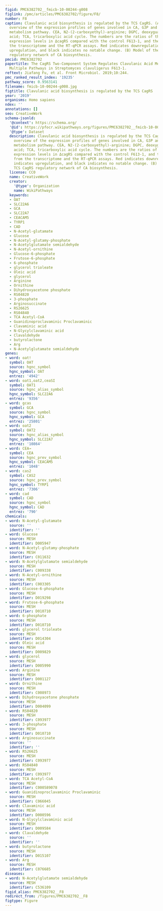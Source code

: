 ```yaml
---
figid: PMC6382702__fmicb-10-00244-g008
figlink: /pmc/articles/PMC6382702/figure/F8/
number: F8
caption: Clavulanic acid biosynthesis is regulated by the TCS CagRS. (A) Schematic
  overview of the expression profiles of genes involved in CA, G3P and the arginine
  metabolism pathway. CEA, N2-(2-carboxyethyl)-arginine; DGPC, deoxyguanidino-proclavaminic
  acid; TCA, tricarboxylic acid cycle. The numbers are the ratios of the comparative
  expression levels in ΔcagRS compared with the control F613-1, and the data are from
  the transcriptome and the RT-qPCR assays. Red indicates downregulation, green indicates
  upregulation, and black indicates no notable change. (B) Model of the TCS CagRS
  regulatory network of CA biosynthesis.
pmcid: PMC6382702
papertitle: The CagRS Two-Component System Regulates Clavulanic Acid Metabolism via
  Multiple Pathways in Streptomyces clavuligerus F613-1.
reftext: Jiafang Fu, et al. Front Microbiol. 2019;10:244.
pmc_ranked_result_index: '19235'
pathway_score: 0.9563141
filename: fmicb-10-00244-g008.jpg
figtitle: Clavulanic acid biosynthesis is regulated by the TCS CagRS
year: '2019'
organisms: Homo sapiens
ndex: ''
annotations: []
seo: CreativeWork
schema-jsonld:
  '@context': https://schema.org/
  '@id': https://pfocr.wikipathways.org/figures/PMC6382702__fmicb-10-00244-g008.html
  '@type': Dataset
  description: Clavulanic acid biosynthesis is regulated by the TCS CagRS. (A) Schematic
    overview of the expression profiles of genes involved in CA, G3P and the arginine
    metabolism pathway. CEA, N2-(2-carboxyethyl)-arginine; DGPC, deoxyguanidino-proclavaminic
    acid; TCA, tricarboxylic acid cycle. The numbers are the ratios of the comparative
    expression levels in ΔcagRS compared with the control F613-1, and the data are
    from the transcriptome and the RT-qPCR assays. Red indicates downregulation, green
    indicates upregulation, and black indicates no notable change. (B) Model of the
    TCS CagRS regulatory network of CA biosynthesis.
  license: CC0
  name: CreativeWork
  creator:
    '@type': Organization
    name: WikiPathways
  keywords:
  - OAT
  - SLC22A6
  - GCA
  - SLC22A7
  - CEACAM5
  - TYRP1
  - CAD
  - N-Acetyl-glutamate
  - Glucose
  - N-Acetyl-glutamy-phosphate
  - N-Acetylglutamate semialdehyde
  - N-Acetyl-ornithine
  - Glucose-6-phosphate
  - Frutose-6-phosphate
  - 6-phosphate
  - glycerol trioleate
  - Oleic acid
  - glycerol
  - Arginine
  - Ornithine
  - Dihydroxyacetone phosphate
  - RS04820
  - 3-phosphate
  - Arginosuccinate
  - RS26625
  - RS04840
  - TCA Acetyl-CoA
  - Guanidinoproclavaminic Proclavaminic
  - Clavaminic acid
  - N-Glycylclavaminic acid
  - Clavaldehyde
  - butyrolactone
  - Arg
  - N-Acetylglutamate semialdehyde
genes:
- word: oat!
  symbol: OAT
  source: hgnc_symbol
  hgnc_symbol: OAT
  entrez: '4942'
- word: oat1,oat2,ceaSI
  symbol: OAT1
  source: hgnc_alias_symbol
  hgnc_symbol: SLC22A6
  entrez: '9356'
- word: gcas
  symbol: GCA
  source: hgnc_symbol
  hgnc_symbol: GCA
  entrez: '25801'
- word: oat2
  symbol: OAT2
  source: hgnc_alias_symbol
  hgnc_symbol: SLC22A7
  entrez: '10864'
- word: CEA→
  symbol: CEA
  source: hgnc_prev_symbol
  hgnc_symbol: CEACAM5
  entrez: '1048'
- word: cas2
  symbol: CAS2
  source: hgnc_prev_symbol
  hgnc_symbol: TYRP1
  entrez: '7306'
- word: cad
  symbol: CAD
  source: hgnc_symbol
  hgnc_symbol: CAD
  entrez: '790'
chemicals:
- word: N-Acetyl-glutamate
  source: ''
  identifier: ''
- word: Glucose
  source: MESH
  identifier: D005947
- word: N-Acetyl-glutamy-phosphate
  source: MESH
  identifier: C011632
- word: N-Acetylglutamate semialdehyde
  source: MESH
  identifier: C009338
- word: N-Acetyl-ornithine
  source: MESH
  identifier: C003305
- word: Glucose-6-phosphate
  source: MESH
  identifier: D019298
- word: Frutose-6-phosphate
  source: MESH
  identifier: D010710
- word: 6-phosphate
  source: MESH
  identifier: D010710
- word: glycerol trioleate
  source: MESH
  identifier: D014304
- word: Oleic acid
  source: MESH
  identifier: D009829
- word: glycerol
  source: MESH
  identifier: D005990
- word: Arginine
  source: MESH
  identifier: D001127
- word: Ornithine
  source: MESH
  identifier: C008973
- word: Dihydroxyacetone phosphate
  source: MESH
  identifier: D004099
- word: RS04820
  source: MESH
  identifier: C093977
- word: 3-phosphate
  source: MESH
  identifier: D010710
- word: Arginosuccinate
  source: ''
  identifier: ''
- word: RS26625
  source: MESH
  identifier: C093977
- word: RS04840
  source: MESH
  identifier: C093977
- word: TCA Acetyl-CoA
  source: MESH
  identifier: C000589078
- word: Guanidinoproclavaminic Proclavaminic
  source: MESH
  identifier: C066045
- word: Clavaminic acid
  source: MESH
  identifier: D000596
- word: N-Glycylclavaminic acid
  source: MESH
  identifier: D009584
- word: Clavaldehyde
  source: ''
  identifier: ''
- word: butyrolactone
  source: MESH
  identifier: D015107
- word: Arg
  source: MESH
  identifier: C076685
diseases:
- word: N-Acetylglutamate semialdehyde
  source: MESH
  identifier: C536109
figid_alias: PMC6382702__F8
redirect_from: /figures/PMC6382702__F8
figtype: Figure
---
```


